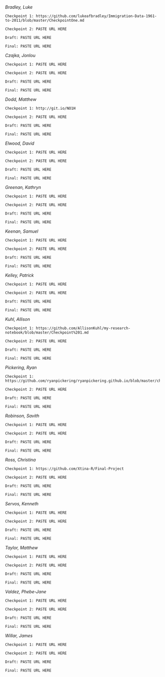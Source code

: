*Bradley, Luke*		

	Checkpoint 1: https://github.com/lukeafbradley/Immigration-Data-1961-to-2011/blob/master/CheckpointOne.md

	Checkpoint 2: PASTE URL HERE

	Draft: PASTE URL HERE

	Final: PASTE URL HERE

*Czajka, Jonlou*	

	Checkpoint 1: PASTE URL HERE

	Checkpoint 2: PASTE URL HERE

	Draft: PASTE URL HERE

	Final: PASTE URL HERE

*Dodd, Matthew*			

	Checkpoint 1: http://git.io/NO1H

	Checkpoint 2: PASTE URL HERE

	Draft: PASTE URL HERE

	Final: PASTE URL HERE

*Elwood, David*			

	Checkpoint 1: PASTE URL HERE

	Checkpoint 2: PASTE URL HERE

	Draft: PASTE URL HERE

	Final: PASTE URL HERE

*Greenan, Kathryn*			

	Checkpoint 1: PASTE URL HERE

	Checkpoint 2: PASTE URL HERE

	Draft: PASTE URL HERE

	Final: PASTE URL HERE
	
*Keenan, Samuel*			

	Checkpoint 1: PASTE URL HERE

	Checkpoint 2: PASTE URL HERE

	Draft: PASTE URL HERE

	Final: PASTE URL HERE
	
*Kelley, Patrick*			

	Checkpoint 1: PASTE URL HERE

	Checkpoint 2: PASTE URL HERE

	Draft: PASTE URL HERE

	Final: PASTE URL HERE
	
*Kuhl, Allison*		

	Checkpoint 1: https://github.com/AllisonKuhl/my-research-notebook/blob/master/Checkpoint%201.md

	Checkpoint 2: PASTE URL HERE

	Draft: PASTE URL HERE

	Final: PASTE URL HERE

*Pickering, Ryan*			

	Checkpoint 1: https://github.com/ryanpickering/ryanpickering.github.io/blob/master/checkpoint1.md

	Checkpoint 2: PASTE URL HERE

	Draft: PASTE URL HERE

	Final: PASTE URL HERE

*Robinson, Savith*			

	Checkpoint 1: PASTE URL HERE

	Checkpoint 2: PASTE URL HERE

	Draft: PASTE URL HERE

	Final: PASTE URL HERE

*Ross, Christina*	

	Checkpoint 1: https://github.com/Xtina-R/Final-Project

	Checkpoint 2: PASTE URL HERE

	Draft: PASTE URL HERE

	Final: PASTE URL HERE

*Servos, Kenneth*	

	Checkpoint 1: PASTE URL HERE

	Checkpoint 2: PASTE URL HERE

	Draft: PASTE URL HERE

	Final: PASTE URL HERE

	
*Taylor, Matthew*	

	Checkpoint 1: PASTE URL HERE

	Checkpoint 2: PASTE URL HERE

	Draft: PASTE URL HERE

	Final: PASTE URL HERE

*Valdez, Phebe-Jane*		

	Checkpoint 1: PASTE URL HERE

	Checkpoint 2: PASTE URL HERE

	Draft: PASTE URL HERE

	Final: PASTE URL HERE

*Willar, James*	

	Checkpoint 1: PASTE URL HERE

	Checkpoint 2: PASTE URL HERE

	Draft: PASTE URL HERE

	Final: PASTE URL HERE

